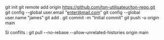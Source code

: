 git init
git remote add origin https://github.com/ton-utilisateur/ton-repo.git
git config --global user.email "enter@mail.com"
git config --global user.name "james"
git add .
git commit -m "Initial commit"
git push -u origin main

Si conflits : 
git pull --no-rebase --allow-unrelated-histories origin main
